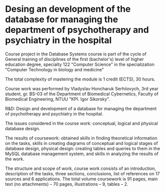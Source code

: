 # Desing an development of the database for managing the department of psychotherapy and psychiatry in the hospital

Course project in the Database Systems course is part of the cycle of General training of disciplines of the first (bachelor's) level of higher education degree, specialty 122 "Computer Science" in the specialization "Computer Technology in biology and medicine"

The total complexity of mastering the module is 1 credit (ECTS), 30 hours.

Course work was performed by Vladyslav Honcharuk Serhiiovych, 3rd year student, gr. BS-03 of the Department of Biomedical Cybernetics, Faculty of Biomedical Engineering, NTUU "KPI. Igor Sikorsky".

R&D: Design and development of a database for managing the department of psychotherapy and psychiatry in the hospital.

The issues considered in the course work: conceptual, logical and physical database design.

The results of coursework: obtained skills in finding theoretical information on the tasks, skills in creating diagrams of conceptual and logical stages of database design, physical design: creating tables and queries to them in the MySQL database management system, and skills in analyzing the results of the work.

The structure and scope of work, course work consists of an introduction, description of the tasks, three sections, conclusions, list of references on 17 sources and 6 applications. The total volume coursework is 91 pages, main text (no attachments) – 70 pages, illustrations – 9, tables – 2.
